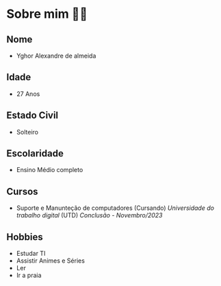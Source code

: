 # Sobre mim 🤵🏽

## Nome 
* Yghor Alexandre de almeida
## Idade
* 27 Anos  
## Estado Civil
* Solteiro
## Escolaridade
* Ensino Médio completo
## Cursos
* Suporte e Manunteção de computadores (Cursando)
    *Universidade do trabalho digital* (UTD)
    *Conclusão - Novembro/2023*
## Hobbies
* Estudar TI 
* Assistir Animes e Séries
* Ler 
* Ir a praia 
 
